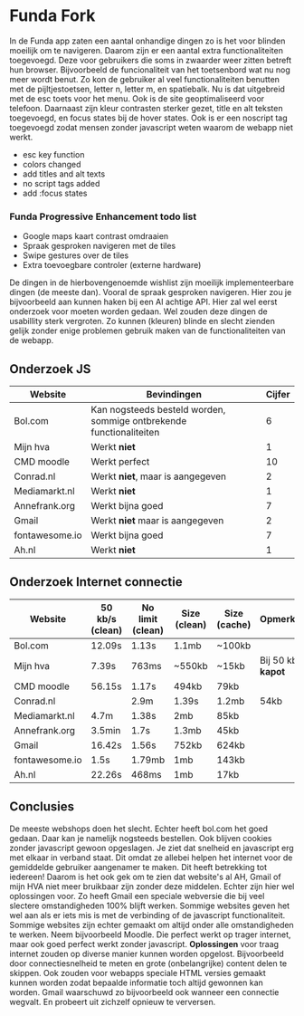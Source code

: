# Funda Fork

In de Funda app zaten een aantal onhandige dingen zo is het voor blinden moeilijk om te navigeren. Daarom zijn er een aantal extra functionaliteiten toegevoegd. Deze voor gebruikers die soms in zwaarder weer zitten betreft hun browser.
Bijvoorbeeld de funcionaliteit van het toetsenbord wat nu nog meer wordt benut. Zo kon de gebruiker al veel functionaliteiten benutten met de pijltjestoetsen, letter n, letter m, en spatiebalk. Nu is dat uitgebreid met de esc toets voor het menu. Ook is de site geoptimaliseerd voor telefoon.
Daarnaast zijn kleur contrasten sterker gezet, title en alt teksten toegevoegd, en focus states bij de hover states.
Ook is er een noscript tag toegevoegd zodat mensen zonder javascript weten waarom de webapp niet werkt.

- esc key function
- colors changed
- add titles and alt texts
- no script tags added
- add :focus states

### Funda Progressive Enhancement todo list
- Google maps kaart contrast omdraaien
- Spraak gesproken navigeren met de tiles
- Swipe gestures over de tiles
- Extra toevoegbare controler (externe hardware)

De dingen in de hierbovengenoemde wishlist zijn moeilijk implementeerbare dingen (de meeste dan). Vooral de spraak gesproken navigeren. Hier zou je bijvoorbeeld aan kunnen haken bij een AI achtige API. Hier zal wel eerst onderzoek voor moeten worden gedaan. Wel zouden deze dingen de usabillity sterk vergroten. Zo kunnen (kleuren) blinde en slecht zienden gelijk zonder enige problemen gebruik maken van de functionaliteiten van de webapp. 

## Onderzoek JS

| Website | Bevindingen | Cijfer |
| ------------- |-------------| -----|
| Bol.com      	|  Kan nogsteeds besteld worden, sommige ontbrekende functionaliteiten			|  	6	|
| Mijn hva     	|  Werkt **niet**     	| 1   	|
| CMD moodle 	|     Werkt perfect  	|    10 	|
|    Conrad.nl 	|     Werkt **niet**, maar is aangegeven  	|     2	|
|    Mediamarkt.nl 	|      Werkt **niet** 	|  1   	|
|    Annefrank.org 	|      Werkt bijna goed 	|   7  	|
|    Gmail 	|     Werkt **niet** maar is aangegeven  	|    2 	|
|    fontawesome.io 	|      Werkt bijna goed 	|  7   	|
|    Ah.nl 	|      Werkt **niet** 	|    1 	|

## Onderzoek Internet connectie

| Website 		| 50 kb/s (clean) | No limit (clean) | Size (clean) | Size (cache) | Opmerking | Cijfer|
| ------------- |-------------| -------|-------|-------|-------|-------|
| Bol.com		| 12.09s | 1.13s | 1.1mb  | ~100kb | | 9 |
| Mijn hva		| 7.39s  | 763ms | ~550kb | ~15kb  | Bij 50 kb/s **kapot** | 3 |
| CMD moodle	| 56.15s | 1.17s | 494kb  | 79kb   | | 8 |
| Conrad.nl	| 	| 2.9m   | 1.39s | 1.2mb  | 54kb   | | 7 |
| Mediamarkt.nl	| 4.7m   | 1.38s | 2mb    | 85kb   | | 6.5 |
| Annefrank.org	| 3.5min | 1.7s  | 1.3mb  | 45kb   | | 7.5 |
| Gmail			| 16.42s | 1.56s | 752kb  | 624kb  | | 7 |
| fontawesome.io| 1.5s   | 1.79mb| 1mb    | 143kb  | | 7 |
| Ah.nl			| 22.26s | 468ms | 1mb    | 17kb   | | 7 |

## Conclusies

De meeste webshops doen het slecht. Echter heeft bol.com het goed gedaan. Daar kan je namelijk nogsteeds bestellen. Ook blijven cookies zonder javascript gewoon opgeslagen. Je ziet dat snelheid en javascript erg met elkaar in verband staat. Dit omdat ze allebei helpen het internet voor de gemiddelde gebruiker aangenamer te maken. Dit heeft betrekking tot iedereen! Daarom is het ook gek om te zien dat website's al AH, Gmail of mijn HVA niet meer bruikbaar zijn zonder deze middelen. Echter zijn hier wel oplossingen voor. Zo heeft Gmail een speciale webversie die bij veel slectere omstandigheden 100% blijft werken. Sommige websites geven het wel aan als er iets mis is met de verbinding of de javascript functionaliteit. Sommige websites zijn echter gemaakt om altijd onder alle omstandigheden te werken. Neem bijvoorbeeld Moodle. Die perfect werkt op trager internet, maar ook goed perfect werkt zonder javascript. **Oplossingen** voor traag internet zouden op diverse manier kunnen worden opgelost. Bijvoorbeeld door connectiesnelheid te meten en grote (onbelangrijke) content delen te skippen. Ook zouden voor webapps speciale HTML versies gemaakt kunnen worden zodat bepaalde informatie toch altijd gewonnen kan worden. Gmail waarschuwd zo bijvoorbeeld ook wanneer een connectie wegvalt. En probeert uit zichzelf opnieuw te verversen. 